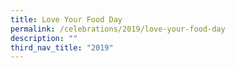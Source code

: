 ```yaml
---
title: Love Your Food Day
permalink: /celebrations/2019/love-your-food-day
description: ""
third_nav_title: "2019"
---
```

